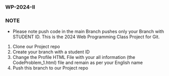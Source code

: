 ### WP-2024-II
### NOTE
- Please note push code in the main Branch pushes only your Branch with STUDENT ID.
This is the 2024 Web Programming Class Project for Git.

1. Clone our Project repo 
2. Create your branch with a student ID
3. Change the Profile HTML File with your all information (the CodeProblem_1.html) file and remain as per your English name
4. Push this branch to our Project repo

